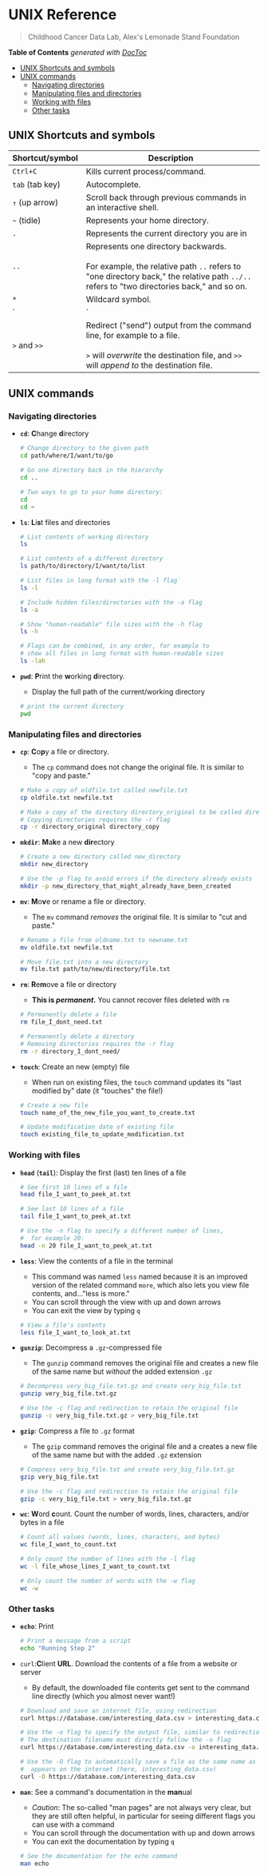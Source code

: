 # UNIX Reference
> Childhood Cancer Data Lab, Alex's Lemonade Stand Foundation


<!-- START doctoc generated TOC please keep comment here to allow auto update -->
<!-- DON'T EDIT THIS SECTION, INSTEAD RE-RUN doctoc TO UPDATE -->
**Table of Contents**  *generated with [DocToc](https://github.com/thlorenz/doctoc)*

- [UNIX Shortcuts and symbols](#unix-shortcuts-and-symbols)
- [UNIX commands](#unix-commands)
  - [Navigating directories](#navigating-directories)
  - [Manipulating files and directories](#manipulating-files-and-directories)
  - [Working with files](#working-with-files)
  - [Other tasks](#other-tasks)

<!-- END doctoc generated TOC please keep comment here to allow auto update -->


## UNIX Shortcuts and symbols


Shortcut/symbol | Description
----------|-----------------------------------------------------------
`Ctrl+C` | Kills current process/command. 
`tab` (tab key) | Autocomplete.
`↑` (up arrow)| Scroll back through previous commands in an interactive shell.
`~` (tidle) | Represents your home directory.
`.` | Represents the current directory you are in
`..` | Represents one directory backwards. <br><br> For example, the relative path `..` refers to "one directory back," the relative path `../..` refers to "two directories back," and so on.
`*`  | Wildcard symbol.
`|`  | Pipe symbol (located on the backslash key). Join a string of UNIX commands together into a "pipeline."
`>` and `>>` | Redirect ("send") output from the command line, for example to a file. <br><br> `>` will _overwrite_ the destination file, and `>>` will _append to_ the destination file.


## UNIX commands


### Navigating directories

+ **`cd`**:   **C**hange **d**irectory

  ```sh
  # Change directory to the given path
  cd path/where/I/want/to/go
  
  # Go one directory back in the hierarchy
  cd ..
  
  # Two ways to go to your home directory:
  cd 
  cd ~
  ```
  
+ **`ls`**:   **L**i**s**t files and directories

  ```sh
  # List contents of working directory
  ls
  
  # List contents of a different directory
  ls path/to/directory/I/want/to/list
  
  # List files in long format with the -l flag`
  ls -l
  
  # Include hidden files/directories with the -a flag
  ls -a
  
  # Show "human-readable" file sizes with the -h flag
  ls -h
  
  # Flags can be combined, in any order, for example to
  # show all files in long format with human-readable sizes
  ls -lah
  ```


+ **`pwd`**:   **P**rint the **w**orking **d**irectory. 
  + Display the full path of the current/working directory

  ```sh
  # print the current directory
  pwd
  ```
  

  
### Manipulating files and directories


+ **`cp`**:   **C**o**p**y a file or directory.
  + The `cp` command does not change the original file. It is similar to "copy and paste."
  
  ```sh
  # Make a copy of oldfile.txt called newfile.txt
  cp oldfile.txt newfile.txt
  
  # Make a copy of the directory directory_original to be called directory_copy
  # Copying directories requires the -r flag
  cp -r directory_original directory_copy
  ```
  
+ **`mkdir`**:   **M**a**k**e a new **dir**ectory

  ```sh
  # Create a new directory called new_directory
  mkdir new_directory
  
  # Use the -p flag to avoid errors if the directory already exists
  mkdir -p new_directory_that_might_already_have_been_created
  ```
  
  
+ **`mv`**:   **M**o**v**e or rename a file or directory. 
  + The `mv` command _removes_ the original file. It is similar to "cut and paste."
  
  ```sh
  # Rename a file from oldname.txt to newname.txt
  mv oldfile.txt newfile.txt
  
  # Move file.txt into a new directory
  mv file.txt path/to/new/directory/file.txt
  ```

  
+ **`rm`**: **R**e**m**ove a file or directory
  + **This is _permanent._** You cannot recover files deleted with `rm`
  
  ```sh
  # Permanently delete a file 
  rm file_I_dont_need.txt
  
  # Permanently delete a directory
  # Removing directories requires the -r flag
  rm -r directory_I_dont_need/
  ```
  
    
+ **`touch`**:   Create an new (empty) file
  + When run on existing files, the `touch` command updates its "last modified by" date (it "touches" the file!)
  
  ```sh
  # Create a new file
  touch name_of_the_new_file_you_want_to_create.txt
  
  # Update modification date of existing file
  touch existing_file_to_update_modification.txt
  ```
  

### Working with files

  
+ **`head`** (**`tail`**): Display the first (last) ten lines of a file
  
  ```sh
  # See first 10 lines of a file
  head file_I_want_to_peek_at.txt

  # See last 10 lines of a file
  tail file_I_want_to_peek_at.txt
  
  # Use the -n flag to specify a different number of lines, 
  #  for example 20:
  head -n 20 file_I_want_to_peek_at.txt
  ```

+ **`less`**:   View the contents of a file in the terminal
  + This command was named `less` named because it is an improved version of the related command `more`, which also lets you view file contents, and..."less is more."
  + You can scroll through the view with up and down arrows
  + You can exit the view by typing `q`
  
  ```sh
  # View a file's contents 
  less file_I_want_to_look_at.txt
  ```
  
+ **`gunzip`**:   Decompress a `.gz`-compressed file
  + The `gunzip` command removes the original file and creates a new file of the same name but _without_ the added extension `.gz`
  
  ```sh
  # Decompress very_big_file.txt.gz and create very_big_file.txt
  gunzip very_big_file.txt.gz
  
  # Use the -c flag and redirection to retain the original file
  gunzip -c very_big_file.txt.gz > very_big_file.txt
  ```
  
    
+ **`gzip`**:   Compress a file to `.gz` format 
  + The `gzip` command removes the original file and a creates a new file of the same name but with the added `.gz` extension
  
  ```sh
  # Compress very_big_file.txt and create very_big_file.txt.gz
  gzip very_big_file.txt
  
  # Use the -c flag and redirection to retain the original file
  gzip -c very_big_file.txt > very_big_file.txt.gz
  ```
  
  
+ **`wc`**:   **W**ord **c**ount. Count the number of words, lines, characters, and/or bytes in a file 

  ```sh
  # Count all values (words, lines, characters, and bytes)
  wc file_I_want_to_count.txt
  
  # Only count the number of lines with the -l flag
  wc -l file_whose_lines_I_want_to_count.txt
  
  # Only count the number of words with the -w flag
  wc -w
  ```


### Other tasks
  
+ **`echo`**:   Print

  ```sh
  # Print a message from a script
  echo "Running Step 2"
  ```



+ `curl`:**C**lient **URL**. Download the contents of a file from a website or server 
  + By default, the downloaded file contents get sent to the command line directly (which you almost never want!)
  
  ```sh
  # Download and save an internet file, using redirection
  curl https://database.com/interesting_data.csv > interesting_data.csv
  
  # Use the -o flag to specify the output file, similar to redirection
  # The destination filename must directly follow the -o flag
  curl https://database.com/interesting_data.csv -o interesting_data.csv

  # Use the -O flag to automatically save a file as the same name as it 
  #  appears on the internet (here, interesting_data.csv)
  curl -O https://database.com/interesting_data.csv
  ```

+ **`man`**:   See a command's documentation in the **man**ual
  + _Caution_: The so-called "man pages" are not always very clear, but they are still often helpful, in particular for seeing different flags you can use with a command 
  + You can scroll through the documentation with up and down arrows
  + You can exit the documentation by typing `q`
  
  ```sh
  # See the documentation for the echo command
  man echo
  ```